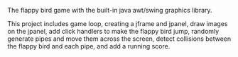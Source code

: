 The flappy bird game with the built-in java awt/swing graphics library.

This project includes game loop, creating a jframe and jpanel, draw images on the jpanel, add click handlers to make the flappy bird jump, randomly generate pipes and move them across the screen, detect collisions between the flappy bird and each pipe, and add a running score.




